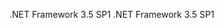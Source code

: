 <span data-ttu-id="a3bca-101">.NET Framework 3.5 SP1 </span><span class="sxs-lookup"><span data-stu-id="a3bca-101">.NET Framework 3.5 SP1</span></span>